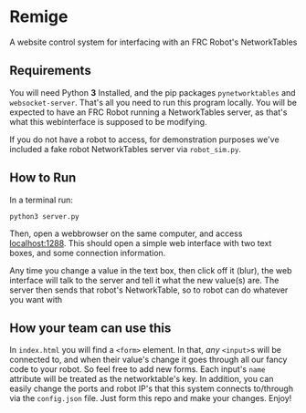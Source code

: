 # Remige
A website control system for interfacing with an FRC Robot's NetworkTables

## Requirements

You will need Python **3** Installed, and the pip packages `pynetworktables` and `websocket-server`. That's all you need to run this program locally. You will be expected to have an FRC Robot running a NetworkTables server, as that's what this webinterface is supposed to be modifying.

If you do not have a robot to access, for demonstration purposes we've included a fake robot NetworkTables server via `robot_sim.py`.

## How to Run

In a terminal run:

`
python3 server.py
`

Then, open a webbrowser on the same computer, and access [localhost:1288](http://localhost:1288/). This should open a simple web interface with two text boxes, and some connection information.

Any time you change a value in the text box, then click off it (blur), the web interface will talk to the server and tell it what the new value(s) are. The server then sends that robot's NetworkTable, so to robot can do whatever you want with

## How your team can use this

In `index.html` you will find a `<form>` element. In that, *any* `<input>`s will be connected to, and when their value's change it goes through all our fancy code to your robot. So feel free to add new forms. Each input's `name` attribute will be treated as the networktable's key. In addition, you can easily change the ports and robot IP's that this system connects to/through via the `config.json` file. Just form this repo and make your changes. Enjoy!
